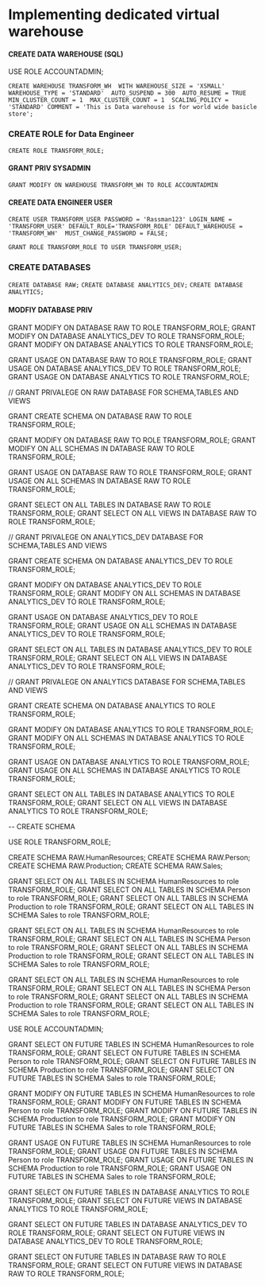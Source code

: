 #  Implementing dedicated virtual warehouse

#### CREATE DATA WAREHOUSE (SQL)

USE ROLE ACCOUNTADMIN;

`CREATE WAREHOUSE TRANSFORM_WH 
    WITH WAREHOUSE_SIZE = 'XSMALL'
    WAREHOUSE_TYPE = 'STANDARD' 
    AUTO_SUSPEND = 300 
    AUTO_RESUME = TRUE 
    MIN_CLUSTER_COUNT = 1 
    MAX_CLUSTER_COUNT = 1 
    SCALING_POLICY = 'STANDARD'
    COMMENT = 'This is Data warehouse is for world wide basicle store';`

### CREATE ROLE for Data Engineer

`CREATE ROLE TRANSFORM_ROLE;`

#### GRANT PRIV SYSADMIN

`GRANT MODIFY ON WAREHOUSE TRANSFORM_WH TO ROLE ACCOUNTADMIN`

#### CREATE DATA ENGINEER USER

`CREATE USER TRANSFORM_USER PASSWORD = 'Rassman123' LOGIN_NAME = 'TRANSFORM_USER' DEFAULT_ROLE='TRANSFORM_ROLE' DEFAULT_WAREHOUSE = 'TRANSFORM_WH'  MUST_CHANGE_PASSWORD = FALSE;`

`GRANT ROLE TRANSFORM_ROLE TO USER TRANSFORM_USER; `

### CREATE DATABASES

`CREATE DATABASE RAW;`
`CREATE DATABASE ANALYTICS_DEV;`
`CREATE DATABASE ANALYTICS;`

#### MODFIY DATABASE PRIV

GRANT MODIFY ON DATABASE RAW TO ROLE TRANSFORM_ROLE;
GRANT MODIFY ON DATABASE ANALYTICS_DEV TO ROLE TRANSFORM_ROLE;
GRANT MODIFY ON DATABASE ANALYTICS TO ROLE TRANSFORM_ROLE;

GRANT USAGE ON DATABASE RAW TO ROLE TRANSFORM_ROLE;
GRANT USAGE ON DATABASE ANALYTICS_DEV TO ROLE TRANSFORM_ROLE;
GRANT USAGE ON DATABASE ANALYTICS TO ROLE TRANSFORM_ROLE;


// GRANT PRIVALEGE ON RAW DATABASE FOR SCHEMA,TABLES AND VIEWS

GRANT CREATE SCHEMA ON DATABASE RAW TO ROLE TRANSFORM_ROLE;

GRANT MODIFY ON DATABASE RAW TO ROLE TRANSFORM_ROLE;
GRANT MODIFY ON ALL SCHEMAS IN DATABASE RAW TO ROLE TRANSFORM_ROLE;

GRANT USAGE ON DATABASE RAW TO ROLE TRANSFORM_ROLE;
GRANT USAGE ON ALL SCHEMAS IN DATABASE RAW TO ROLE TRANSFORM_ROLE;

GRANT SELECT ON ALL TABLES IN DATABASE RAW TO ROLE TRANSFORM_ROLE;
GRANT SELECT ON ALL VIEWS IN DATABASE RAW TO ROLE TRANSFORM_ROLE;


// GRANT PRIVALEGE ON ANALYTICS_DEV DATABASE FOR SCHEMA,TABLES AND VIEWS

GRANT CREATE SCHEMA ON DATABASE ANALYTICS_DEV TO ROLE TRANSFORM_ROLE;

GRANT MODIFY ON DATABASE ANALYTICS_DEV TO ROLE TRANSFORM_ROLE;
GRANT MODIFY ON ALL SCHEMAS IN DATABASE ANALYTICS_DEV TO ROLE TRANSFORM_ROLE;

GRANT USAGE ON DATABASE ANALYTICS_DEV TO ROLE TRANSFORM_ROLE;
GRANT USAGE ON ALL SCHEMAS IN DATABASE ANALYTICS_DEV TO ROLE TRANSFORM_ROLE;

GRANT SELECT ON ALL TABLES IN DATABASE ANALYTICS_DEV TO ROLE TRANSFORM_ROLE;
GRANT SELECT ON ALL VIEWS IN DATABASE ANALYTICS_DEV TO ROLE TRANSFORM_ROLE;



// GRANT PRIVALEGE ON ANALYTICS DATABASE FOR SCHEMA,TABLES AND VIEWS

GRANT CREATE SCHEMA ON DATABASE ANALYTICS TO ROLE TRANSFORM_ROLE;

GRANT MODIFY ON DATABASE ANALYTICS TO ROLE TRANSFORM_ROLE;
GRANT MODIFY ON ALL SCHEMAS IN DATABASE ANALYTICS TO ROLE TRANSFORM_ROLE;

GRANT USAGE ON DATABASE ANALYTICS TO ROLE TRANSFORM_ROLE;
GRANT USAGE ON ALL SCHEMAS IN DATABASE ANALYTICS TO ROLE TRANSFORM_ROLE;


GRANT SELECT ON ALL TABLES IN DATABASE ANALYTICS TO ROLE TRANSFORM_ROLE;
GRANT SELECT ON ALL VIEWS IN DATABASE ANALYTICS TO ROLE TRANSFORM_ROLE;


-- CREATE SCHEMA

USE ROLE TRANSFORM_ROLE;


CREATE SCHEMA RAW.HumanResources;
CREATE SCHEMA RAW.Person;
CREATE SCHEMA RAW.Production;
CREATE SCHEMA RAW.Sales;


GRANT SELECT ON ALL TABLES IN SCHEMA HumanResources to role TRANSFORM_ROLE;
GRANT SELECT ON ALL TABLES IN SCHEMA Person to role TRANSFORM_ROLE;
GRANT SELECT ON ALL TABLES IN SCHEMA Production to role TRANSFORM_ROLE;
GRANT SELECT ON ALL TABLES IN SCHEMA Sales to role TRANSFORM_ROLE;

GRANT SELECT ON ALL TABLES IN SCHEMA HumanResources to role TRANSFORM_ROLE;
GRANT SELECT ON ALL TABLES IN SCHEMA Person to role TRANSFORM_ROLE;
GRANT SELECT ON ALL TABLES IN SCHEMA Production to role TRANSFORM_ROLE;
GRANT SELECT ON ALL TABLES IN SCHEMA Sales to role TRANSFORM_ROLE;

GRANT SELECT ON ALL TABLES IN SCHEMA HumanResources to role TRANSFORM_ROLE;
GRANT SELECT ON ALL TABLES IN SCHEMA Person to role TRANSFORM_ROLE;
GRANT SELECT ON ALL TABLES IN SCHEMA Production to role TRANSFORM_ROLE;
GRANT SELECT ON ALL TABLES IN SCHEMA Sales to role TRANSFORM_ROLE;

USE ROLE ACCOUNTADMIN;

GRANT SELECT ON FUTURE TABLES IN SCHEMA HumanResources to role TRANSFORM_ROLE;
GRANT SELECT ON FUTURE TABLES IN SCHEMA Person to role TRANSFORM_ROLE;
GRANT SELECT ON FUTURE TABLES IN SCHEMA Production to role TRANSFORM_ROLE;
GRANT SELECT ON FUTURE TABLES IN SCHEMA Sales to role TRANSFORM_ROLE;

GRANT MODIFY ON FUTURE TABLES IN SCHEMA HumanResources to role TRANSFORM_ROLE;
GRANT MODIFY ON FUTURE TABLES IN SCHEMA Person to role TRANSFORM_ROLE;
GRANT MODIFY ON FUTURE TABLES IN SCHEMA Production to role TRANSFORM_ROLE;
GRANT MODIFY ON FUTURE TABLES IN SCHEMA Sales to role TRANSFORM_ROLE;

GRANT USAGE ON FUTURE TABLES IN SCHEMA HumanResources to role TRANSFORM_ROLE;
GRANT USAGE ON FUTURE TABLES IN SCHEMA Person to role TRANSFORM_ROLE;
GRANT USAGE ON FUTURE TABLES IN SCHEMA Production to role TRANSFORM_ROLE;
GRANT USAGE ON FUTURE TABLES IN SCHEMA Sales to role TRANSFORM_ROLE;


GRANT SELECT ON FUTURE TABLES IN DATABASE ANALYTICS TO ROLE TRANSFORM_ROLE;
GRANT SELECT ON FUTURE VIEWS IN DATABASE ANALYTICS TO ROLE TRANSFORM_ROLE;

GRANT SELECT ON FUTURE TABLES IN DATABASE ANALYTICS_DEV TO ROLE TRANSFORM_ROLE;
GRANT SELECT ON FUTURE VIEWS IN DATABASE ANALYTICS_DEV TO ROLE TRANSFORM_ROLE;

GRANT SELECT ON FUTURE TABLES IN DATABASE RAW TO ROLE TRANSFORM_ROLE;
GRANT SELECT ON FUTURE VIEWS IN DATABASE RAW TO ROLE TRANSFORM_ROLE;

